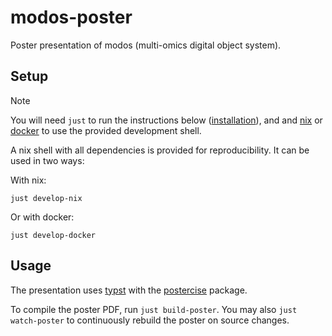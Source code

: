 # modos-poster
Poster presentation of modos (multi-omics digital object system).

## Setup

>[!NOTE]
> You will need `just` to run the instructions below ([installation](https://github.com/casey/just?tab=readme-ov-file#packages)), and and [nix](https://nixos.org/) or [docker](https://www.docker.com/) to use the provided development shell.

A nix shell with all dependencies is provided for reproducibility. It can be used in two ways:

With nix:

```shell
just develop-nix
```

Or with docker:

```shell
just develop-docker
```

## Usage

The presentation uses [typst](https://typst.app) with the [postercise](https://typst.app/universe/package/postercise/) package.

To compile the poster PDF, run `just build-poster`.
You may also `just watch-poster` to continuously rebuild the poster on source changes.

